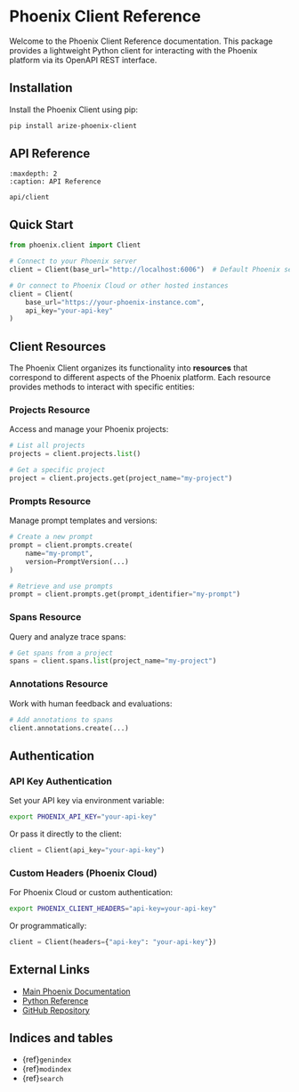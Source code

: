 # Phoenix Client Reference

Welcome to the Phoenix Client Reference documentation. This package provides a lightweight Python client for interacting with the Phoenix platform via its OpenAPI REST interface.

## Installation

Install the Phoenix Client using pip:

```bash
pip install arize-phoenix-client
```

## API Reference

```{toctree}
:maxdepth: 2
:caption: API Reference

api/client
```

## Quick Start

```python
from phoenix.client import Client

# Connect to your Phoenix server
client = Client(base_url="http://localhost:6006")  # Default Phoenix server URL

# Or connect to Phoenix Cloud or other hosted instances
client = Client(
    base_url="https://your-phoenix-instance.com",
    api_key="your-api-key"
)
```

## Client Resources

The Phoenix Client organizes its functionality into **resources** that correspond to different aspects of the Phoenix platform. Each resource provides methods to interact with specific entities:

### Projects Resource
Access and manage your Phoenix projects:
```python
# List all projects
projects = client.projects.list()

# Get a specific project
project = client.projects.get(project_name="my-project")
```

### Prompts Resource
Manage prompt templates and versions:
```python
# Create a new prompt
prompt = client.prompts.create(
    name="my-prompt",
    version=PromptVersion(...)
)

# Retrieve and use prompts
prompt = client.prompts.get(prompt_identifier="my-prompt")
```

### Spans Resource
Query and analyze trace spans:
```python
# Get spans from a project
spans = client.spans.list(project_name="my-project")
```

### Annotations Resource
Work with human feedback and evaluations:
```python
# Add annotations to spans
client.annotations.create(...)
```

## Authentication

### API Key Authentication
Set your API key via environment variable:
```bash
export PHOENIX_API_KEY="your-api-key"
```

Or pass it directly to the client:
```python
client = Client(api_key="your-api-key")
```

### Custom Headers (Phoenix Cloud)
For Phoenix Cloud or custom authentication:
```bash
export PHOENIX_CLIENT_HEADERS="api-key=your-api-key"
```

Or programmatically:
```python
client = Client(headers={"api-key": "your-api-key"})
```

## External Links

- [Main Phoenix Documentation](https://arize.com/docs/phoenix)
- [Python Reference](https://arize-phoenix.readthedocs.io/)
- [GitHub Repository](https://github.com/Arize-ai/phoenix)

## Indices and tables

- {ref}`genindex`
- {ref}`modindex`
- {ref}`search` 